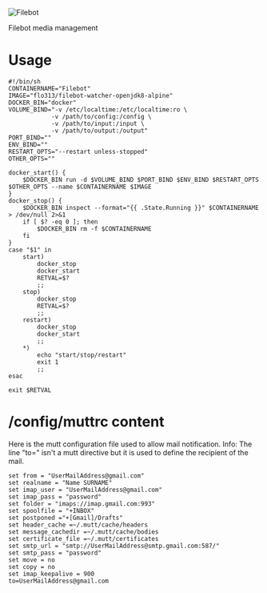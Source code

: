 ![Filebot](https://www.filebot.net/images/filebot.logo.svg)

Filebot media management
 
# Usage
```
#!/bin/sh
CONTAINERNAME="Filebot"
IMAGE="flo313/filebot-watcher-openjdk8-alpine"
DOCKER_BIN="docker"
VOLUME_BIND="-v /etc/localtime:/etc/localtime:ro \
			-v /path/to/config:/config \
			-v /path/to/input:/input \
			-v /path/to/output:/output"
PORT_BIND=""
ENV_BIND=""
RESTART_OPTS="--restart unless-stopped"
OTHER_OPTS=""

docker_start() {
	$DOCKER_BIN run -d $VOLUME_BIND $PORT_BIND $ENV_BIND $RESTART_OPTS $OTHER_OPTS --name $CONTAINERNAME $IMAGE
}
docker_stop() {
	$DOCKER_BIN inspect --format="{{ .State.Running }}" $CONTAINERNAME > /dev/null 2>&1
	if [ $? -eq 0 ]; then
		$DOCKER_BIN rm -f $CONTAINERNAME
	fi
}
case "$1" in
	start)
		docker_stop
		docker_start
		RETVAL=$?
		;;
	stop)
		docker_stop
		RETVAL=$?
		;;
	restart)
		docker_stop
		docker_start
		;;
	*)
		echo "start/stop/restart"
		exit 1
		;;
esac

exit $RETVAL
```
# /config/muttrc content
Here is the mutt configuration file used to allow mail notification.
Info: The line "to=" isn't a mutt directive but it is used to define 
the recipient of the mail.
```
set from = "UserMailAddress@gmail.com"
set realname = "Name SURNAME"
set imap_user = "UserMailAddress@gmail.com"
set imap_pass = "password"
set folder = "imaps://imap.gmail.com:993"
set spoolfile = "+INBOX"
set postponed ="+[Gmail]/Drafts"
set header_cache =~/.mutt/cache/headers
set message_cachedir =~/.mutt/cache/bodies
set certificate_file =~/.mutt/certificates
set smtp_url = "smtp://UserMailAddress@smtp.gmail.com:587/"
set smtp_pass = "password"
set move = no
set copy = no
set imap_keepalive = 900
to=UserMailAddress@gmail.com
```
